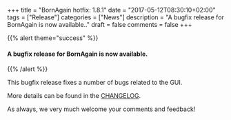 +++
title = "BornAgain hotfix: 1.8.1"
date = "2017-05-12T08:30:10+02:00"
tags = ["Release"]
categories = ["News"]
description = "A bugfix release for BornAgain is now available.."
draft = false
comments = false
+++

{{% alert theme="success" %}}
#### A bugfix release for BornAgain is now available.
{{% /alert %}}


This bugfix release fixes a number of bugs related to the GUI.

More details can be found in the [CHANGELOG](http://apps.jcns.fz-juelich.de/src/BornAgain/CHANGELOG).

As always, we very much welcome your comments and feedback!

